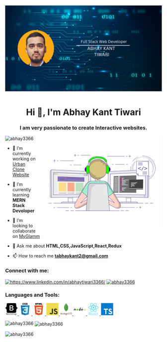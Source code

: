 ![logo](https://github.com/abhay3366/abhay3366/blob/main/Level.png)

<h1 align="center">Hi 👋, I'm Abhay Kant Tiwari</h1>
<h3 align="center">I am very passionate to create Interactive websites.</h3>

<img align="right" alt="coding" width="400" src="https://github.com/abhay3366/abhay3366/blob/main/6a.gif"/>

<p align="left"> <img src="https://komarev.com/ghpvc/?username=abhay3366&label=Profile%20views&color=0e75b6&style=flat" alt="abhay3366" /> </p>

- 🔭 I’m currently working on [Urban Clone Website](https://github.com/abhay3366/-hysterical-current-2318)

- 🌱 I’m currently learning **MERN Stack Devoloper**

- 👯 I’m looking to collaborate on [MyGlamm](https://github.com/abhay3366/https-github.com-guptaneha0111-bewildered-head-3884)

- 💬 Ask me about **HTML,CSS,JavaScript,React,Redux**

- 📫 How to reach me **tabhaykant2@gmail.com**

<h3 align="left">Connect with me:</h3>
<p align="left">
<a href="https://linkedin.com/in/https://www.linkedin.com/in/abhaytiwari3366/" target="blank"><img align="center" src="https://raw.githubusercontent.com/rahuldkjain/github-profile-readme-generator/master/src/images/icons/Social/linked-in-alt.svg" alt="https://www.linkedin.com/in/abhaytiwari3366/" height="30" width="40" /></a>
<a href="https://codesandbox.com/abhay3366" target="blank"><img align="center" src="https://raw.githubusercontent.com/rahuldkjain/github-profile-readme-generator/master/src/images/icons/Social/codesandbox.svg" alt="abhay3366" height="30" width="40" /></a>
</p>

<h3 align="left">Languages and Tools:</h3>
<p align="left"> <a href="https://getbootstrap.com" target="_blank" rel="noreferrer"> <img src="https://raw.githubusercontent.com/devicons/devicon/master/icons/bootstrap/bootstrap-plain-wordmark.svg" alt="bootstrap" width="40" height="40"/> </a> <a href="https://www.w3schools.com/css/" target="_blank" rel="noreferrer"> <img src="https://raw.githubusercontent.com/devicons/devicon/master/icons/css3/css3-original-wordmark.svg" alt="css3" width="40" height="40"/> </a> <a href="https://www.w3.org/html/" target="_blank" rel="noreferrer"> <img src="https://raw.githubusercontent.com/devicons/devicon/master/icons/html5/html5-original-wordmark.svg" alt="html5" width="40" height="40"/> </a> <a href="https://developer.mozilla.org/en-US/docs/Web/JavaScript" target="_blank" rel="noreferrer"> <img src="https://raw.githubusercontent.com/devicons/devicon/master/icons/javascript/javascript-original.svg" alt="javascript" width="40" height="40"/> </a> <a href="https://www.mongodb.com/" target="_blank" rel="noreferrer"> <img src="https://raw.githubusercontent.com/devicons/devicon/master/icons/mongodb/mongodb-original-wordmark.svg" alt="mongodb" width="40" height="40"/> </a> <a href="https://nodejs.org" target="_blank" rel="noreferrer"> <img src="https://raw.githubusercontent.com/devicons/devicon/master/icons/nodejs/nodejs-original-wordmark.svg" alt="nodejs" width="40" height="40"/> </a> <a href="https://reactjs.org/" target="_blank" rel="noreferrer"> <img src="https://raw.githubusercontent.com/devicons/devicon/master/icons/react/react-original-wordmark.svg" alt="react" width="40" height="40"/> </a> <a href="https://www.typescriptlang.org/" target="_blank" rel="noreferrer"> <img src="https://raw.githubusercontent.com/devicons/devicon/master/icons/typescript/typescript-original.svg" alt="typescript" width="40" height="40"/> </a> </p>

<p><img align="left" src="https://github-readme-stats.vercel.app/api/top-langs?username=abhay3366&show_icons=true&locale=en&layout=compact" alt="abhay3366" /></p>

<p>&nbsp;<img align="center" src="https://github-readme-stats.vercel.app/api?username=abhay3366&show_icons=true&locale=en" alt="abhay3366" /></p>

<p><img align="center" src="https://github-readme-streak-stats.herokuapp.com/?user=abhay3366&" alt="abhay3366" /></p>
